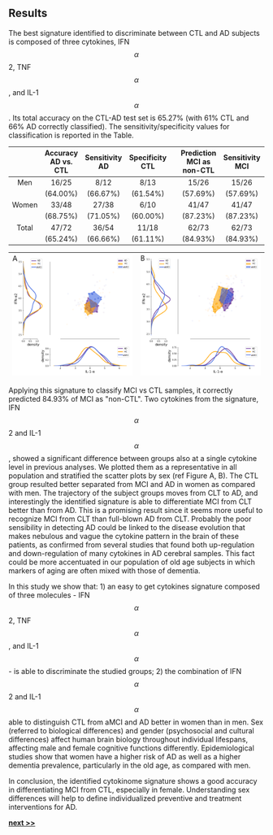 ## Results

The best signature identified to discriminate between CTL and AD subjects is composed of three cytokines, IFN$$\alpha$$2, TNF$$\alpha$$, and IL-1$$\alpha$$.
Its total accuracy on the CTL-AD test set is 65.27% (with 61% CTL and 66% AD correctly classified).
The sensitivity/specificity values for classification is reported in the Table.


|| **Accuracy** AD vs. CTL| **Sensitivity** AD | **Specificity** CTL || **Prediction** MCI as non-CTL | **Sensitivity** MCI | **Specificity** CTL |
|:-----:|:------------:|:---------------:|:---------------:|:-:| :-------------:|:---------------:|:---------------:|
| Men   |    16/25     |    8/12         |    8/13         |   |      15/26     |    15/26        |      24/36      |
|       |   (64.00%)   |  (66.67%)       |   (61.54%)      |   |     (57.69%)   |   (57.69%)      |     (66.67%)    |
| Women |    33/48     |   27/38         |    6/10         |   |      41/47     |    41/47        |      23/51      |
|       |   (68.75%)   |  (71.05%)       |   (60.00%)      |   |     (87.23%)   |   (87.23%)      |     (45.09%)    |
| Total |    47/72     |   36/54         |   11/18         |   |      62/73     |    62/73        |      36/87      |
|       |   (65.24%)   |  (66.66%)       |   (61.11%)      |   |     (84.93%)   |   (84.93%)      |     (41.38%)    |


| ![Scatter plot of IL-1$$\alpha$$ and IFN-$$\alpha$$, and distribution plot for the single cytokines along the axes, stratified by diagnostic group (AD, CTL, and MCI) in **males**. In this case, the HC group is less separated from MCI and AD.](../../../../img/males.png) | ![Scatter plot of IL-1$$\alpha$$ and IFN-$$\alpha$$, and distribution plot for the single cytokines along the axes, stratified by diagnostic group (AD, CTL, and MCI) in **females**. In this case, the HC group is well separated from MCI and AD.](../../../../img/females.png) |
| :----: | :----: |

Applying this signature to classify MCI vs CTL samples, it correctly predicted 84.93% of MCI as "non-CTL".
Two cytokines from the signature, IFN$$\alpha$$2 and IL-1$$\alpha$$, showed a significant difference between groups also at a single cytokine level in previous analyses.
We plotted them as a representative in all population and stratified the scatter plots by sex (ref Figure A, B).
The CTL group resulted better separated from MCI and AD in women as compared with men.
The trajectory of the subject groups moves from CLT to AD, and interestingly the identified signature is able to differentiate MCI from CLT better than from AD.
This is a promising result since it seems more useful to recognize MCI from CLT than full-blown AD from CLT.
Probably the poor sensibility in detecting AD could be linked to the disease evolution that makes nebulous and vague the cytokine pattern in the brain of these patients, as confirmed from several studies that found both up-regulation and down-regulation of many cytokines in AD cerebral samples.
This fact could be more accentuated in our population of old age subjects in which markers of aging are often mixed with those of dementia.

In this study we show that: 1) an easy to get cytokines signature composed of three molecules - IFN$$\alpha$$2, TNF$$\alpha$$, and IL-1$$\alpha$$ - is able to discriminate the studied groups;  2) the combination of IFN$$\alpha$$2 and IL-1$$\alpha$$ able to distinguish CTL from  aMCI and AD better in women than in men.
Sex (referred to biological differences) and gender (psychosocial and cultural differences) affect human brain biology throughout individual lifespans, affecting male and female cognitive functions differently.
Epidemiological studies show that women have a higher risk of AD as well as a higher dementia prevalence, particularly in the old age, as compared with men.

In conclusion, the identified cytokinome signature shows a good accuracy in differentiating MCI from CTL, especially in female.
Understanding sex differences will help to define individualized preventive and treatment interventions for AD.


[**next >>**](../Bovine/README.md)

